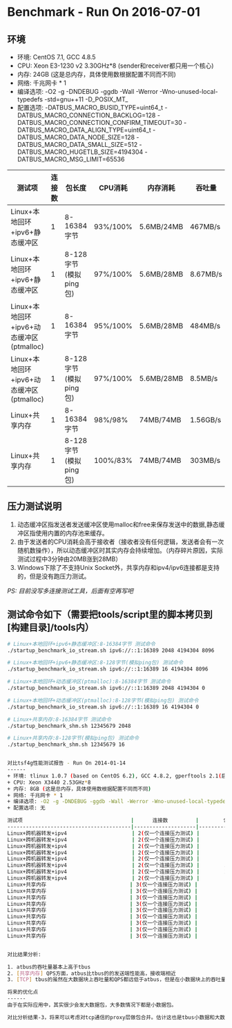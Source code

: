 
Benchmark - Run On 2016-07-01
======
环境
------
+ 环境: CentOS 7.1, GCC 4.8.5
+ CPU: Xeon E3-1230 v2 3.30GHz*8 (sender和receiver都只用一个核心)
+ 内存: 24GB (这是总内存，具体使用数根据配置不同而不同)
+ 网络: 千兆网卡 * 1
+ 编译选项: -O2 -g -DNDEBUG -ggdb -Wall -Werror -Wno-unused-local-typedefs -std=gnu++11 -D_POSIX_MT_
+ 配置选项: -DATBUS_MACRO_BUSID_TYPE=uint64_t -DATBUS_MACRO_CONNECTION_BACKLOG=128 -DATBUS_MACRO_CONNECTION_CONFIRM_TIMEOUT=30 -DATBUS_MACRO_DATA_ALIGN_TYPE=uint64_t -DATBUS_MACRO_DATA_NODE_SIZE=128 -DATBUS_MACRO_DATA_SMALL_SIZE=512 -DATBUS_MACRO_HUGETLB_SIZE=4194304 -DATBUS_MACRO_MSG_LIMIT=65536


测试项                    |      连接数     |        包长度        |      CPU消耗     |    内存消耗   |    吞吐量     |      QPS
-------------------------|----------------|---------------------|-----------------|--------------|--------------|---------------
Linux+本地回环+ipv6+静态缓冲区             |         1      |      8-16384字节     |     93%/100%    |   5.6MB/24MB |    467MB/s   |      80K/s
Linux+本地回环+ipv6+静态缓冲区             |         1      | 8-128字节(模拟ping包) |     97%/100%    |   5.6MB/28MB |    8.67MB/s  |     165K/s
Linux+本地回环+ipv6+动态缓冲区(ptmalloc)   |         1      |      8-16384字节     |     95%/100%    |   5.6MB/28MB |    484MB/s   |    82.6K/s
Linux+本地回环+ipv6+动态缓冲区(ptmalloc)   |         1      | 8-128字节(模拟ping包) |     97%/100%    |   5.6MB/28MB |    8.5MB/s   |     163K/s
Linux+共享内存                           |         1      |      8-16384字节     |      98%/98%    |   74MB/74MB  |    1.56GB/s  |     199K/s
Linux+共享内存                           |         1      | 8-128字节(模拟ping包) |     100%/83%    |   74MB/74MB  |    303MB/s   |    5253K/s


压力测试说明
------

1. 动态缓冲区指发送者发送缓冲区使用malloc和free来保存发送中的数据,静态缓冲区指使用内置的内存池来缓存。
2. 由于发送者的CPU消耗会高于接收者（接收者没有任何逻辑，发送者会有一次随机数操作），所以动态缓冲区时其实内存会持续增加。（内存碎片原因，实际测试过程中3分钟由20MB涨到28MB）
3. Windows下除了不支持Unix Socket外，共享内存和ipv4/ipv6连接都是支持的，但是没有跑压力测试。

*PS: 目前没写多连接测试工具，后面有空再写吧*

测试命令如下（需要把tools/script里的脚本拷贝到[构建目录]/tools内）
------

```bash
# Linux+本地回环+ipv6+静态缓冲区:8-16384字节 测试命令
./startup_benchmark_io_stream.sh ipv6://::1:16389 2048 4194304 8096

# Linux+本地回环+ipv6+静态缓冲区:8-128字节(模拟ping包) 测试命令
./startup_benchmark_io_stream.sh ipv6://::1:16389 16 4194304 8096

# Linux+本地回环+动态缓冲区(ptmalloc):8-16384字节 测试命令
./startup_benchmark_io_stream.sh ipv6://::1:16389 2048 4194304 0

# Linux+本地回环+动态缓冲区(ptmalloc):8-128字节(模拟ping包) 测试命令
./startup_benchmark_io_stream.sh ipv6://::1:16389 16 4194304 0

# Linux+共享内存:8-16384字节 测试命令
./startup_benchmark_shm.sh 12345679 2048

# Linux+共享内存:8-128字节(模拟ping包) 测试命令
./startup_benchmark_shm.sh 12345679 16


对比tsf4g性能测试报告 - Run On 2014-01-14
------
+ 环境: tlinux 1.0.7 (based on CentOS 6.2), GCC 4.8.2, gperftools 2.1(启用tcmalloc和cpu profile)
+ CPU: Xeon X3440 2.53GHz*8
+ 内存: 8GB (这是总内存，具体使用数根据配置不同而不同)
+ 网络: 千兆网卡 * 1
+ 编译选项: -O2 -g -DNDEBUG -ggdb -Wall -Werror -Wno-unused-local-typedefs -std=gnu++11 -D_POSIX_MT_
+ 配置选项: 无

测试项                                   |      连接数         |        包长度        |      CPU消耗     |    内存消耗   |    吞吐量     |      QPS
----------------------------------------|--------------------|---------------------|-----------------|--------------|--------------|---------------
Linux+跨机器转发+ipv4                     | 2(仅一个连接压力测试) |        16KB         |    13%/100%     |     280MB    |   86.4MB/s   |    5.4K/s
Linux+跨机器转发+ipv4                     | 2(仅一个连接压力测试) |         8KB         |    13%/100%     |     280MB    |     96MB/s   |    12K/s
Linux+跨机器转发+ipv4                     | 2(仅一个连接压力测试) |         4KB         |    13%/100%     |     280MB    |     92MB/s   |    23K/s
Linux+跨机器转发+ipv4                     | 2(仅一个连接压力测试) |         2KB         |    15%/100%     |     280MB    |     88MB/s   |    44K/s
Linux+跨机器转发+ipv4                     | 2(仅一个连接压力测试) |         1KB         |    16%/100%     |     280MB    |     82MB/s   |    82K/s
Linux+跨机器转发+ipv4                     | 2(仅一个连接压力测试) |        512字节       |    22%/100%     |     280MB    |    79.5MB/s  |    159K/s
Linux+跨机器转发+ipv4                     | 2(仅一个连接压力测试) |        256字节       |    33%/100%     |     280MB    |    73.5MB/s  |    294K/s
Linux+跨机器转发+ipv4                     | 2(仅一个连接压力测试) |        128字节       |    50%/100%     |     280MB    |    65.75MB/s |    526K/s
Linux+共享内存                           | 3(仅一个连接压力测试) |         32KB         |    100%/100%    |     280MB    |    3.06GB/s  |    98K/s
Linux+共享内存                           | 3(仅一个连接压力测试) |         16KB         |    61%/71%      |     280MB    |    1.59GB/s  |    102K/s
Linux+共享内存                           | 3(仅一个连接压力测试) |          8KB         |    36%/70%      |     280MB    |    1.27GB/s  |    163K/s
Linux+共享内存                           | 3(仅一个连接压力测试) |          4KB         |    40%/73%      |     280MB    |    1.30MB/s  |    333K/s
Linux+共享内存                           | 3(仅一个连接压力测试) |          2KB         |    43%/93%      |     280MB    |    1.08GB/s  |    556K/s
Linux+共享内存                           | 3(仅一个连接压力测试) |          1KB         |    54%/100%     |     280MB    |    977MB/s   |    1000K/s
Linux+共享内存                           | 3(仅一个连接压力测试) |         512字节       |    44%/100%     |     280MB    |    610GB/s   |    1250K/s
Linux+共享内存                           | 3(仅一个连接压力测试) |         256字节       |    42%/100%     |     280MB    |    305MB/s   |    1250K/s
Linux+共享内存                           | 3(仅一个连接压力测试) |         128字节       |    42%/100%     |     280MB    |    174MB/s   |    1429K/s


对比结果分析:

1. atbus的吞吐量基本上高于tbus
2. [共享内存] QPS方面，atbus比tbus的的发送端性能高，接收端相近
3. [TCP] tbus的虽然在大数据块上吞吐量和QPS都远低于atbus，但是在小数据块上的吞吐量和QPS都高得多

将来的优化点
------
由于在实际应用中，其实很少会发大数据包，大多数情况下都是小数据包。

对比分析结果-3，将来可以考虑对tcp通信的proxy层做包合并。估计这也是tbus小数据和大数据包吞吐量都相近并且非常高的原因